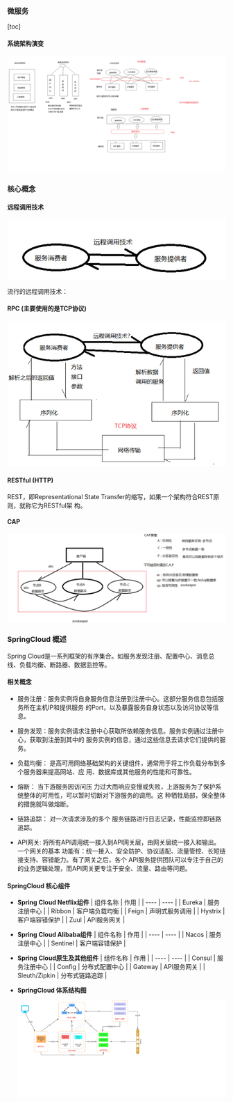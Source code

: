 ### 微服务

[toc]





#### 系统架构演变

![系统架构图](./images/1系统架构.png)

### 核心概念

#### 远程调用技术

![远程调用技术](./images/1569239511164.png)

流行的远程调用技术：

#### RPC (主要使用的是TCP协议)

![RPC](./images/1569240119035.png)





#### RESTful  (HTTP) 

REST，即Representational State Transfer的缩写，如果一个架构符合REST原则，就称它为RESTful架 构。



#### CAP

![CAP](./images/1569247097036.png)





### SpringCloud 概述

Spring Cloud是一系列框架的有序集合。如服务发现注册、配置中心、消息总线、负载均衡、断路器、数据监控等。

#### 相关概念

* 服务注册：服务实例将自身服务信息注册到注册中心。这部分服务信息包括服务所在主机IP和提供服务 的Port，以及暴露服务自身状态以及访问协议等信息。

*  服务发现：服务实例请求注册中心获取所依赖服务信息。服务实例通过注册中心，获取到注册到其中的 服务实例的信息，通过这些信息去请求它们提供的服务。

* 负载均衡： 是高可用网络基础架构的关键组件，通常用于将工作负载分布到多个服务器来提高网站、应 用、数据库或其他服务的性能和可靠性。

* 熔断： 当下游服务因访问压 力过大而响应变慢或失败，上游服务为了保护系统整体的可用性，可以暂时切断对下游服务的调用。这 种牺牲局部，保全整体的措施就叫做熔断。

* 链路追踪： 对一次请求涉及的多个 服务链路进行日志记录，性能监控即链路追踪。

*  API网关: 将所有API调用统一接入到API网关层，由网关层统一接入和输出。一个网关的基本 功能有：统一接入、安全防护、协议适配、流量管控、长短链接支持、容错能力。有了网关之后，各个 API服务提供团队可以专注于自己的的业务逻辑处理，而API网关更专注于安全、流量、路由等问题。

  

#### SpringCloud 核心组件

* **Spring Cloud Netflix组件**
|  组件名称    | 作用  |
|  ----  | ----  |
| Eureka   | 服务注册中心 |
| Ribbon  | 客户端负载均衡 |
| Feign  | 声明式服务调用 |
| Hystrix  | 客户端容错保护 |
| Zuul  | API服务网关 |


* **Spring Cloud Alibaba组件**
|  组件名称    | 作用  |
|  ----  | ----  |
| Nacos   | 服务注册中心 |
| Sentinel  | 客户端容错保护 |


* **Spring Cloud原生及其他组件**
|  组件名称    | 作用  |
|  ----  | ----  |
| Consul   | 服务注册中心 |
| Config  | 分布式配置中心 |
| Gateway  | API服务网关 |
| Sleuth/Zipkin  | 分布式链路追踪 |

* **SpringCloud 体系结构图**

  ![springcloud体系结构](./images/springcloud体系结构.png)







